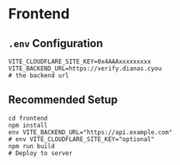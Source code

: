 # Frontend

## `.env` Configuration

```dotenv
VITE_CLOUDFLARE_SITE_KEY=0x4AAAxxxxxxxxx
VITE_BACKEND_URL=https://verify.dianas.cyou
# the backend url
```

## Recommended Setup

```shell
cd frontend
npm install
env VITE_BACKEND_URL="https://api.example.com"
# env VITE_CLOUDFLARE_SITE_KEY="optional"
npm run build
# Deploy to server
```
